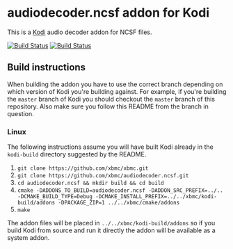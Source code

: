 # audiodecoder.ncsf addon for Kodi

This is a [Kodi](http://kodi.tv) audio decoder addon for NCSF files.

[![Build Status](https://travis-ci.org/xbmc/audiodecoder.ncsf.svg?branch=master)](https://travis-ci.org/xbmc/audiodecoder.ncsf)
[![Build Status](https://ci.appveyor.com/api/projects/status/github/xbmc/audiodecoder.ncsf?svg=true)](https://ci.appveyor.com/project/xbmc/audiodecoder-ncsf)

## Build instructions

When building the addon you have to use the correct branch depending on which version of Kodi you're building against. 
For example, if you're building the `master` branch of Kodi you should checkout the `master` branch of this repository. 
Also make sure you follow this README from the branch in question.

### Linux

The following instructions assume you will have built Kodi already in the `kodi-build` directory 
suggested by the README.

1. `git clone https://github.com/xbmc/xbmc.git`
2. `git clone https://github.com/xbmc/audiodecoder.ncsf.git`
3. `cd audiodecoder.ncsf && mkdir build && cd build`
4. `cmake -DADDONS_TO_BUILD=audiodecoder.ncsf -DADDON_SRC_PREFIX=../.. -DCMAKE_BUILD_TYPE=Debug -DCMAKE_INSTALL_PREFIX=../../xbmc/kodi-build/addons -DPACKAGE_ZIP=1 ../../xbmc/cmake/addons`
5. `make`

The addon files will be placed in `../../xbmc/kodi-build/addons` so if you build Kodi from source and run it directly 
the addon will be available as a system addon.
